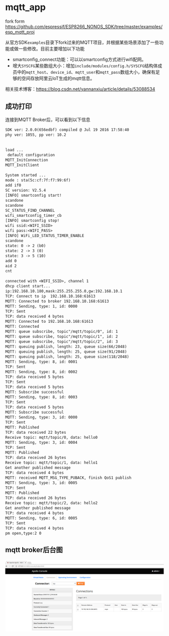# mqtt_app

fork form https://github.com/espressif/ESP8266_NONOS_SDK/tree/master/examples/esp_mqtt_proj

从官方SDK`examples`目录下fork过来的MQTT项目，并根据某些场景添加了一些功能或做一些修改。目前主要增加以下功能

- smartconfig_connect功能：可以以smartconfig方式进行wifi配网。
- 增大`SYSCFG`某些数组大小：增加`include/modules/config.h/SYSCFG`结构体成员中的`mqtt_host`、`device_id`、`mqtt_user`和`mqtt_pass`数组大小，确保有足够的空间存放阿里云IoT生成的mqtt信息。

相关技术博客：https://blog.csdn.net/yannanxiu/article/details/53088534


## 成功打印

连接到MQTT Broker后，可以看到以下信息

```
SDK ver: 2.0.0(656edbf) compiled @ Jul 19 2016 17:58:40
phy ver: 1055, pp ver: 10.2


load ...
 default configuration
MQTT_InitConnection
MQTT_InitClient

System started ...
mode : sta(5c:cf:7f:f7:99:6f)
add if0
SC version: V2.5.4
[INFO] smartconfig start!
scandone
scandone
SC_STATUS_FIND_CHANNEL
wifi_smartconfig_timer_cb
[INFO] smartconfig stop!
wifi ssid:<WIFI_SSID> 
wifi pass:<WIFI_PASS> 
[INFO] WiFi_LED_STATUS_TIMER_ENABLE
scandone
state: 0 -> 2 (b0)
state: 2 -> 3 (0)
state: 3 -> 5 (10)
add 0
aid 2
cnt 

connected with <WIFI_SSID>, channel 1
dhcp client start...
ip:192.168.10.180,mask:255.255.255.0,gw:192.168.10.1
TCP: Connect to ip  192.168.10.168:61613
MQTT: Connected to broker 192.168.10.168:61613
MQTT: Sending, type: 1, id: 0000
TCP: Sent
TCP: data received 4 bytes
MQTT: Connected to 192.168.10.168:61613
MQTT: Connected
MQTT: queue subscribe, topic"/mqtt/topic/0", id: 1
MQTT: queue subscribe, topic"/mqtt/topic/1", id: 2
MQTT: queue subscribe, topic"/mqtt/topic/2", id: 3
MQTT: queuing publish, length: 23, queue size(66/2048)
MQTT: queuing publish, length: 25, queue size(91/2048)
MQTT: queuing publish, length: 25, queue size(118/2048)
MQTT: Sending, type: 8, id: 0001
TCP: Sent
MQTT: Sending, type: 8, id: 0002
TCP: data received 5 bytes
TCP: Sent
TCP: data received 5 bytes
MQTT: Subscribe successful
MQTT: Sending, type: 8, id: 0003
TCP: Sent
TCP: data received 5 bytes
MQTT: Subscribe successful
MQTT: Sending, type: 3, id: 0000
TCP: Sent
MQTT: Published
TCP: data received 22 bytes
Receive topic: mqtt/topic/0, data: hello0 
MQTT: Sending, type: 3, id: 0004
TCP: Sent
MQTT: Published
TCP: data received 26 bytes
Receive topic: mqtt/topic/1, data: hello1 
Get another published message
TCP: data received 4 bytes
MQTT: received MQTT_MSG_TYPE_PUBACK, finish QoS1 publish
MQTT: Sending, type: 3, id: 0005
TCP: Sent
MQTT: Published
TCP: data received 26 bytes
Receive topic: mqtt/topic/2, data: hello2 
Get another published message
TCP: data received 4 bytes
MQTT: Sending, type: 6, id: 0005
TCP: Sent
TCP: data received 4 bytes
pm open,type:2 0

```

## mqtt broker后台图

![apollo_mqtt_broker](screenshot/apollo_mqtt_broker.png)
